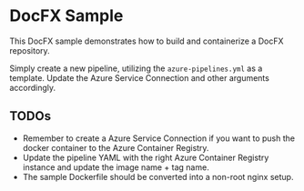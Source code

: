 # DocFX Sample

This DocFX sample demonstrates how to build and containerize a DocFX repository.

Simply create a new pipeline, utilizing the `azure-pipelines.yml` as a template. Update the Azure Service Connection and other arguments accordingly.

## TODOs

* Remember to create a Azure Service Connection if you want to push the docker container to the Azure Container Registry.
* Update the pipeline YAML with the right Azure Container Registry instance and update the image name + tag name.
* The sample Dockerfile should be converted into a non-root nginx setup.
